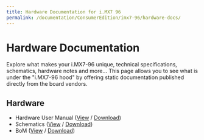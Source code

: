 ```yaml
---
title: Hardware Documentation for i.MX7 96
permalink: /documentation/ConsumerEdition/imx7-96/hardware-docs/
---
```

# Hardware Documentation

Explore what makes your i.MX7-96 unique, technical specifications, schematics, hardware notes and more... This page allows you to see what is under the "i.MX7-96 hood" by offering static documentation published directly from the board vendors.

## Hardware

- Hardware User Manual ([View](https://github.com/96boards/documentation/blob/master/ConsumerEdition/imx7-96/hardware-docs/files/iMX7-user-guide.pdf) / [Download](https://github.com/96boards/documentation/raw/master/ConsumerEdition/imx7-96/hardware-docs/files/iMX7-user-guide.pdf))
- Schematics ([View](https://github.com/96boards/documentation/blob/master/ConsumerEdition/imx7-96/hardware-docs/files/iMX7-96-schematics.pdf) / [Download](https://github.com/96boards/documentation/raw/master/ConsumerEdition/imx7-96/hardware-docs/files/iMX7-96-schematics.pdf))
- BoM ([View](https://github.com/96boards/documentation/blob/master/ConsumerEdition/imx7-96/hardware-docs/files/iMX7-96-bom.pdf) / [Download](https://github.com/96boards/documentation/raw/master/ConsumerEdition/imx7-96/hardware-docs/files/iMX7-96-bom.pdf))
